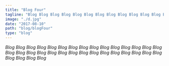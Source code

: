 ```yaml
---
title: "Blog Four"
tagline: "Blog Blog Blog Blog Blog Blog Blog Blog Blog Blog Blog Blog Blog Blog Blog Blog Blog Blog Blog Blog Blog Blog "
image: "./d.jpg"
date: "2017-08-10"
path: "blog/blogFour"
type: "blog"
---
```


_Blog Blog Blog Blog Blog Blog Blog Blog Blog Blog Blog Blog Blog Blog Blog Blog Blog Blog Blog Blog Blog Blog Blog Blog Blog Blog Blog Blog Blog Blog Blog Blog Blog Blog_
